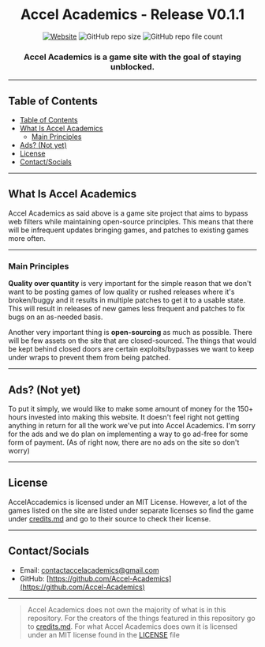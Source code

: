 <div id="header" align="center">
  <h1>Accel Academics - Release V0.1.1</h1>
  <a href="#"><img alt="Website" src="https://img.shields.io/website?&down_color=Red&down_message=Offline&up_color=Green&up_message=Online&url=https%3A%2F%2Fmywebsite.com&style=flat-square"></a>
  <img alt="GitHub repo size" src="https://img.shields.io/github/repo-size/Accel-Academics/Accel-Academics-Resources?style=flat-square">
  <img alt="GitHub repo file count" src="https://img.shields.io/github/directory-file-count/Accel-Academics/Accel-Academics-Resources?style=flat-square">
  <!-- <a href="https://www.paypal.com/donate/?business=#####"><img alt="Paypal Button" src="https://img.shields.io/static/v1?label=PayPal&message=Donate&color=00457C&style=flat-square&logo=paypal"></a> -->
  <br />
  <h3>Accel Academics is a game site with the goal of staying unblocked.</h3>
</div>

---

## Table of Contents

- [Table of Contents](#table-of-contents)
- [What Is Accel Academics](#what-is-accel-academics)
  - [Main Principles](#main-principles)
- [Ads? (Not yet)](#ads-not-yet)
- [License](#license)
- [Contact/Socials](#contactsocials)

---

## What Is Accel Academics

Accel Academics as said above is a game site project that aims to bypass web filters while maintaining open-source principles. This means that there will be infrequent updates bringing games, and patches to existing games more often.

---

### Main Principles

**Quality over quantity** is very important for the simple reason that we don't want to be posting games of low quality or rushed releases where it's broken/buggy and it results in multiple patches to get it to a usable state. This will result in releases of new games less frequent and patches to fix bugs on an as-needed basis.

Another very important thing is **open-sourcing** as much as possible. There will be few assets on the site that are closed-sourced. The things that would be kept behind closed doors are certain exploits/bypasses we want to keep under wraps to prevent them from being patched.

---

## Ads? (Not yet)

To put it simply, we would like to make some amount of money for the 150+ hours invested into making this website. It doesn't feel right not getting anything in return for all the work we've put into Accel Academics. I'm sorry for the ads and we do plan on implementing a way to go ad-free for some form of payment. (As of right now, there are no ads on the site so don't worry)

---

<!-- 
## How to Host (Might Add in the future?)

To host your own instance, follow these steps:

1. Create a fork of this repository.
2. Go to the settings of that forked repository and click where it says `Pages`.
3. Under source, click on the dropdown that says `None` and select `master`
4. Click `Save` and you should now have a GitHub page! The link is where it says: `✔️ Your site is published at [ your URL here ]`.

To navigate the site you've created you'll have to manually navigate through the file tree via the URL bar. Example: `https://username.github.io/repoName/html-games/hexgl/index.html`

--- 
-->

## License

AccelAccademics is licensed under an MIT License.
However, a lot of the games listed on the site are listed under separate licenses so find the game under [credits.md](/credits.md) and go to their source to check their license.

---

## Contact/Socials

- Email: [contactaccelacademics@gmail.com](mailto:contactaccelacademics@gmail.com)
- GitHub: [https://github.com/Accel-Academics](https://github.com/Accel-Academics)

---

> Accel Academics does not own the majority of what is in this repository. For the creators of the things featured in this repository go to [credits.md](/credits.md). For what Accel Academics does own it is licensed under an MIT license found in the [LICENSE](/LICENSE) file

